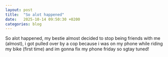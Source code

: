```yaml
---
layout: post
title:  "So alot happened"
date:   2025-10-14 09:50:30 +0200
categories: blog
---
```

So alot happened, my bestie almost decided to stop being friends with me (almost), i got pulled over by a cop because i was on my phone while riding my bike (first time) and im gonna fix my phone friday so sgtay tuned!
